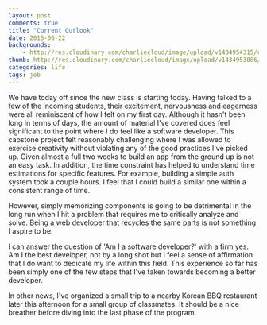 ```yaml
---
layout: post
comments: true
title: "Current Outlook"
date: 2015-06-22
backgrounds:
    - http://res.cloudinary.com/charliecloud/image/upload/v1434954315/charblog/current-outlook-bg.jpg
thumb: http://res.cloudinary.com/charliecloud/image/upload/v1434953886/current-outlook_zhwo0q.jpg
categories: life
tags: job
---
```


We have today off since the new class is starting today. Having talked to a few of the incoming students, their excitement, nervousness and eagerness were all reminiscent of how I felt on my first day. Although it hasn't been long in terms of days, the amount of material I've covered does feel significant to the point where I do feel like a software developer. This capstone project felt reasonably challenging where I was allowed to exercise creativity without violating any of the good practices I've picked up. Given almost a full two weeks to build an app from the ground up is not an easy task. In addition, the time constraint has helped to understand time estimations for specific features. For example, building a simple auth system took a couple hours. I feel that I could build a similar one within a consistent range of time.

However, simply memorizing components is going to be detrimental in the long run when I hit a problem that requires me to critically analyze and solve. Being a web developer that recycles the same parts is not something I aspire to be.

I can answer the question of 'Am I a software developer?' with a firm yes. Am I the best developer, not by a long shot but I feel a sense of affirmation that I do want to dedicate my life within this field. This experience so far has been simply one of the few steps that I've taken towards becoming a better developer.

In other news, I've organized a small trip to a nearby Korean BBQ restaurant later this afternoon for a small group of classmates. It should be a nice breather before diving into the last phase of the program.
